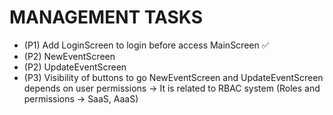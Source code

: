 # MANAGEMENT TASKS

- (P1) Add LoginScreen to login before access MainScreen ✅
- (P2) NewEventScreen
- (P2) UpdateEventScreen
- (P3) Visibility of buttons to go NewEventScreen and UpdateEventScreen depends on user permissions -> It is related to RBAC system (Roles and permissions -> SaaS, AaaS)